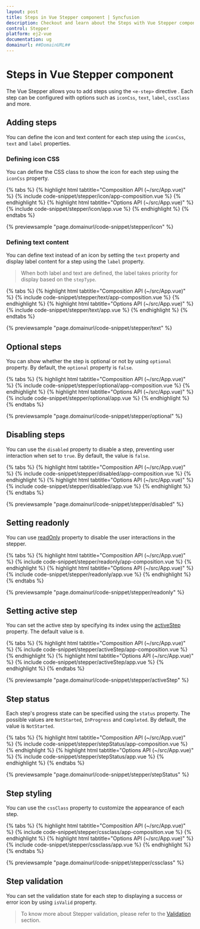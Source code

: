 ```yaml
---
layout: post
title: Steps in Vue Stepper component | Syncfusion
description: Checkout and learn about the Steps with Vue Stepper component of the Syncfusion Essential JS 2 and more.
control: Stepper
platform: ej2-vue
documentation: ug
domainurl: ##DomainURL##
---
```


# Steps in Vue Stepper component

The Vue Stepper allows you to add steps using the `<e-step>` directive . Each step can be configured with options such as `iconCss`, `text`, `label`, `cssClass` and more.

## Adding steps

You can define the icon and text content for each step using the `iconCss`, `text` and `label` properties.

### Defining icon CSS

You can define the CSS class to show the icon for each step using the `iconCss` property.

{% tabs %}
{% highlight html tabtitle="Composition API (~/src/App.vue)" %}
{% include code-snippet/stepper/icon/app-composition.vue %}
{% endhighlight %}
{% highlight html tabtitle="Options API (~/src/App.vue)" %}
{% include code-snippet/stepper/icon/app.vue %}
{% endhighlight %}
{% endtabs %}

{% previewsample "page.domainurl/code-snippet/stepper/icon" %}

### Defining text content

You can define text instead of an icon by setting the `text` property and display label content for a step using the `label` property.

> When both label and text are defined, the label takes priority for display based on the `stepType`.

{% tabs %}
{% highlight html tabtitle="Composition API (~/src/App.vue)" %}
{% include code-snippet/stepper/text/app-composition.vue %}
{% endhighlight %}
{% highlight html tabtitle="Options API (~/src/App.vue)" %}
{% include code-snippet/stepper/text/app.vue %}
{% endhighlight %}
{% endtabs %}

{% previewsample "page.domainurl/code-snippet/stepper/text" %}

## Optional steps

You can show whether the step is optional or not by using `optional` property. By default, the `optional` property is `false`.

{% tabs %}
{% highlight html tabtitle="Composition API (~/src/App.vue)" %}
{% include code-snippet/stepper/optional/app-composition.vue %}
{% endhighlight %}
{% highlight html tabtitle="Options API (~/src/App.vue)" %}
{% include code-snippet/stepper/optional/app.vue %}
{% endhighlight %}
{% endtabs %}

{% previewsample "page.domainurl/code-snippet/stepper/optional" %}

## Disabling steps

You can use the `disabled` property to disable a step, preventing user interaction when set to `true`. By default, the value is `false`.

{% tabs %}
{% highlight html tabtitle="Composition API (~/src/App.vue)" %}
{% include code-snippet/stepper/disabled/app-composition.vue %}
{% endhighlight %}
{% highlight html tabtitle="Options API (~/src/App.vue)" %}
{% include code-snippet/stepper/disabled/app.vue %}
{% endhighlight %}
{% endtabs %}

{% previewsample "page.domainurl/code-snippet/stepper/disabled" %}

## Setting readonly

You can use [readOnly](https://ej2.syncfusion.com/vue/documentation/api/stepper/stepperModel/#readonly) property to disable the user interactions in the stepper.

{% tabs %}
{% highlight html tabtitle="Composition API (~/src/App.vue)" %}
{% include code-snippet/stepper/readonly/app-composition.vue %}
{% endhighlight %}
{% highlight html tabtitle="Options API (~/src/App.vue)" %}
{% include code-snippet/stepper/readonly/app.vue %}
{% endhighlight %}
{% endtabs %}

{% previewsample "page.domainurl/code-snippet/stepper/readonly" %}

## Setting active step

You can set the active step by specifying its index using the [activeStep](https://ej2.syncfusion.com/vue/documentation/api/stepper/stepperModel/#activestep) property. The default value is `0`.

{% tabs %}
{% highlight html tabtitle="Composition API (~/src/App.vue)" %}
{% include code-snippet/stepper/activeStep/app-composition.vue %}
{% endhighlight %}
{% highlight html tabtitle="Options API (~/src/App.vue)" %}
{% include code-snippet/stepper/activeStep/app.vue %}
{% endhighlight %}
{% endtabs %}

{% previewsample "page.domainurl/code-snippet/stepper/activeStep" %}

## Step status

Each step's progress state can be specified using the `status` property. The possible values are `NotStarted`, `InProgress` and `Completed`. By default, the value is `NotStarted`.

{% tabs %}
{% highlight html tabtitle="Composition API (~/src/App.vue)" %}
{% include code-snippet/stepper/stepStatus/app-composition.vue %}
{% endhighlight %}
{% highlight html tabtitle="Options API (~/src/App.vue)" %}
{% include code-snippet/stepper/stepStatus/app.vue %}
{% endhighlight %}
{% endtabs %}

{% previewsample "page.domainurl/code-snippet/stepper/stepStatus" %}

## Step styling

You can use the `cssClass` property to customize the appearance of each step.

{% tabs %}
{% highlight html tabtitle="Composition API (~/src/App.vue)" %}
{% include code-snippet/stepper/cssclass/app-composition.vue %}
{% endhighlight %}
{% highlight html tabtitle="Options API (~/src/App.vue)" %}
{% include code-snippet/stepper/cssclass/app.vue %}
{% endhighlight %}
{% endtabs %}

{% previewsample "page.domainurl/code-snippet/stepper/cssclass" %}

## Step validation

You can set the validation state for each step to displaying a success or error icon by using `isValid` property.

> To know more about Stepper validation, please refer to the [Validation](./steps-validation#validating-steps) section.